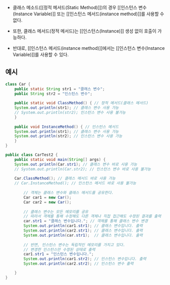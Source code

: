 
- 클래스 메소드([[정적 메서드(Static Method)]])의 경우 [[인스턴스 변수(Instance Variable)]] 또는 [[인스턴스 메서드(instance method)]]를 사용할 수 없다.

- 또한, 클래스 메서드(정적 메서드)는 [[인스턴스(Instance)]] 생성 없이 호출이 가능하다.
- 반대로, [[인스턴스 메서드(instance method)]]에서는 [[인스턴스 변수(Instance Variable)]]를 사용할 수 있다.

## 예시

```java
class Car {
    public static String str1 = "클래스 변수";
    public String str2 = "인스턴스 변수";
    
    public static void ClassMethod() { // 정적 메서드(클래스 메서드)
    System.out.println(str1); // 클래스 변수 사용 가능
    // System.out.println(str2); 인스턴스 변수 사용 불가능
    }
    
    public void InstanceMethod() { // 인스턴스 메서드
    System.out.println(str1); // 클래스 변수 사용 가능
    System.out.println(str2); // 인스턴스 변수 사용 가능
	}
}

public class CarTest2 {
    public static void main(String[] args) {
    System.out.println(Car.str1); // 클래스 변수 바로 사용 가능
    // System.out.println(Car.str2); // 인스턴스 변수 바로 사용 불가능
    
    Car.ClassMethod(); // 클래스 메서드 바로 사용 가능
    // Car.InstanceMethod(); // 인스턴스 메서드 바로 사용 불가능
	    
        // 객체는 클래스 변수와 클래스 메서드를 공유한다.
        Car car1 = new Car();
        Car car2 = new Car();
		
		// 클래스 변수는 모든 메모리를 공유
        // 따라서 객체를 통해 수정해도 다른 객체나 직접 접근해도 수정된 결과를 출력
        car.str1 = "클래스 변수입니다."; // 객체를 통해 클래스 변수 변경
        System.out.println(car1.str1); // 클래스 변수입니다. 출력
        System.out.println(car2.str1); // 클래스 변수입니다. 출력
        System.out.println(car.str1);  // 클래스 변수입니다. 출력
		
        // 반면, 인스턴스 변수는 독립적인 메모리를 가지고 있다.
        // 변경한 인스턴스만 수정된 상태로 출력
        car1.str1 = "인스턴스 변수입니다.";
        System.out.println(car1.str2); // 인스턴스 변수입니다. 출력
        System.out.println(car2.str2); // 인스턴스 변수 출력

    }
}
```
